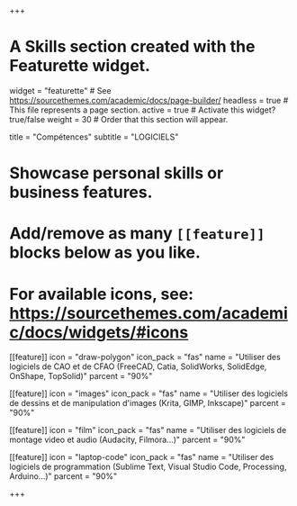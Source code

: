 +++
# A Skills section created with the Featurette widget.
widget = "featurette"  # See https://sourcethemes.com/academic/docs/page-builder/
headless = true  # This file represents a page section.
active = true  # Activate this widget? true/false
weight = 30  # Order that this section will appear.

title = "Compétences"
subtitle = "LOGICIELS"

# Showcase personal skills or business features.
# 
# Add/remove as many `[[feature]]` blocks below as you like.
# 
# For available icons, see: https://sourcethemes.com/academic/docs/widgets/#icons

[[feature]]
  icon = "draw-polygon"
  icon_pack = "fas"
  name = "Utiliser des logiciels de CAO et de CFAO (FreeCAD, Catia, SolidWorks, SolidEdge, OnShape, TopSolid)"
  parcent = "90%"
  
[[feature]]
  icon = "images"
  icon_pack = "fas"
  name = "Utiliser des logiciels de dessins et de manipulation d'images (Krita, GIMP, Inkscape)"
  parcent = "90%"
  
[[feature]]
  icon = "film"
  icon_pack = "fas"
  name = "Utiliser des logiciels de montage video et audio (Audacity, Filmora...)"
  parcent = "90%"
  
[[feature]]
  icon = "laptop-code"
  icon_pack = "fas"
  name = "Utiliser des logiciels de programmation (Sublime Text, Visual Studio Code, Processing, Arduino...)"
  parcent = "90%"

+++

